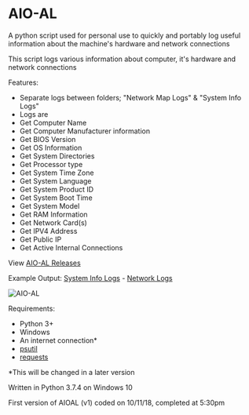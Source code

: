 # AIO-AL
A python script used for personal use to quickly and portably log useful information about the machine's hardware and network connections

This script logs various information about computer, it's hardware and network connections

Features:
- Separate logs between folders; "Network Map Logs" & "System Info Logs"
- Logs are
- Get Computer Name
- Get Computer Manufacturer information
- Get BIOS Version
- Get OS Information
- Get System Directories
- Get Processor type
- Get System Time Zone
- Get System Language
- Get System Product ID
- Get System Boot Time
- Get System Model
- Get RAM Information
- Get Network Card(s)
- Get IPV4 Address
- Get Public IP
- Get Active Internal Connections

View [AIO-AL Releases](https://github.com/smcclennon/AIO-AL/releases)

Example Output: [System Info Logs](Example%20Output/System%20Info%20Logs) - [Network Logs](Example%20Output/Network%20Logs)

![AIO-AL](https://imgur.com/i7UWfoa.png)

Requirements:
- Python 3+
- Windows
- An internet connection*
- [psutil](https://pypi.org/project/psutil/)
- [requests](https://pypi.org/project/requests/)

*This will be changed in a later version


Written in Python 3.7.4 on Windows 10

First version of AIOAL (v1) coded on 10/11/18, completed at 5:30pm
